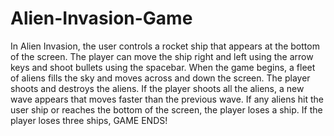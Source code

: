 # Alien-Invasion-Game

In Alien Invasion, the user controls a rocket ship that appears at the bottom of the screen. The player can move the ship right and left using the arrow keys and shoot bullets using the spacebar. 
When the game begins, a fleet of aliens fills the sky and moves across and down the screen. The player shoots and destroys the aliens. 
If the player shoots all the aliens, a new wave appears that moves faster than the previous wave.
If any aliens hit the user ship or reaches the bottom of the screen, the player loses a ship. If the player loses three ships, GAME ENDS!
